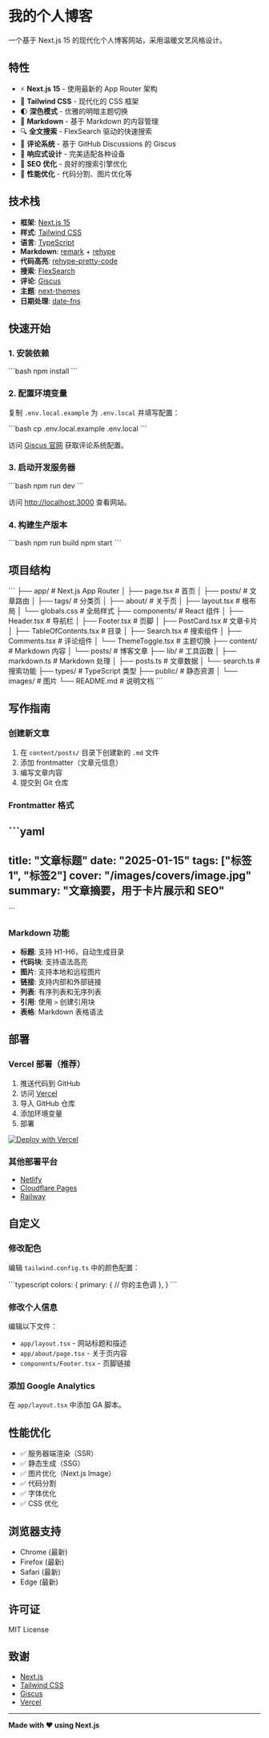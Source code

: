 # 我的个人博客

一个基于 Next.js 15 的现代化个人博客网站，采用温暖文艺风格设计。

## 特性

- ⚡️ **Next.js 15** - 使用最新的 App Router 架构
- 🎨 **Tailwind CSS** - 现代化的 CSS 框架
- 🌓 **深色模式** - 优雅的明暗主题切换
- 📝 **Markdown** - 基于 Markdown 的内容管理
- 🔍 **全文搜索** - FlexSearch 驱动的快速搜索
- 💬 **评论系统** - 基于 GitHub Discussions 的 Giscus
- 📱 **响应式设计** - 完美适配各种设备
- 🎯 **SEO 优化** - 良好的搜索引擎优化
- 🚀 **性能优化** - 代码分割、图片优化等

## 技术栈

- **框架**: [Next.js 15](https://nextjs.org/)
- **样式**: [Tailwind CSS](https://tailwindcss.com/)
- **语言**: [TypeScript](https://www.typescriptlang.org/)
- **Markdown**: [remark](https://github.com/remarkjs/remark) + [rehype](https://github.com/rehypejs/rehype)
- **代码高亮**: [rehype-pretty-code](https://rehype-pretty.pages.dev/)
- **搜索**: [FlexSearch](https://github.com/nextapps-de/flexsearch)
- **评论**: [Giscus](https://giscus.app/)
- **主题**: [next-themes](https://github.com/pacocoursey/next-themes)
- **日期处理**: [date-fns](https://date-fns.org/)

## 快速开始

### 1. 安装依赖

\`\`\`bash
npm install
\`\`\`

### 2. 配置环境变量

复制 `.env.local.example` 为 `.env.local` 并填写配置：

\`\`\`bash
cp .env.local.example .env.local
\`\`\`

访问 [Giscus 官网](https://giscus.app/) 获取评论系统配置。

### 3. 启动开发服务器

\`\`\`bash
npm run dev
\`\`\`

访问 [http://localhost:3000](http://localhost:3000) 查看网站。

### 4. 构建生产版本

\`\`\`bash
npm run build
npm start
\`\`\`

## 项目结构

\`\`\`
├── app/                    # Next.js App Router
│   ├── page.tsx           # 首页
│   ├── posts/             # 文章路由
│   ├── tags/              # 分类页
│   ├── about/             # 关于页
│   ├── layout.tsx         # 根布局
│   └── globals.css        # 全局样式
├── components/            # React 组件
│   ├── Header.tsx         # 导航栏
│   ├── Footer.tsx         # 页脚
│   ├── PostCard.tsx       # 文章卡片
│   ├── TableOfContents.tsx # 目录
│   ├── Search.tsx         # 搜索组件
│   ├── Comments.tsx       # 评论组件
│   └── ThemeToggle.tsx    # 主题切换
├── content/               # Markdown 内容
│   └── posts/             # 博客文章
├── lib/                   # 工具函数
│   ├── markdown.ts        # Markdown 处理
│   ├── posts.ts           # 文章数据
│   └── search.ts          # 搜索功能
├── types/                 # TypeScript 类型
├── public/                # 静态资源
│   └── images/            # 图片
└── README.md             # 说明文档
\`\`\`

## 写作指南

### 创建新文章

1. 在 `content/posts/` 目录下创建新的 `.md` 文件
2. 添加 frontmatter（文章元信息）
3. 编写文章内容
4. 提交到 Git 仓库

### Frontmatter 格式

\`\`\`yaml
---
title: "文章标题"
date: "2025-01-15"
tags: ["标签1", "标签2"]
cover: "/images/covers/image.jpg"
summary: "文章摘要，用于卡片展示和 SEO"
---
\`\`\`

### Markdown 功能

- **标题**: 支持 H1-H6，自动生成目录
- **代码块**: 支持语法高亮
- **图片**: 支持本地和远程图片
- **链接**: 支持内部和外部链接
- **列表**: 有序列表和无序列表
- **引用**: 使用 `>` 创建引用块
- **表格**: Markdown 表格语法

## 部署

### Vercel 部署（推荐）

1. 推送代码到 GitHub
2. 访问 [Vercel](https://vercel.com/)
3. 导入 GitHub 仓库
4. 添加环境变量
5. 部署

[![Deploy with Vercel](https://vercel.com/button)](https://vercel.com/new)

### 其他部署平台

- [Netlify](https://www.netlify.com/)
- [Cloudflare Pages](https://pages.cloudflare.com/)
- [Railway](https://railway.app/)

## 自定义

### 修改配色

编辑 `tailwind.config.ts` 中的颜色配置：

\`\`\`typescript
colors: {
  primary: {
    // 你的主色调
  },
}
\`\`\`

### 修改个人信息

编辑以下文件：
- `app/layout.tsx` - 网站标题和描述
- `app/about/page.tsx` - 关于页内容
- `components/Footer.tsx` - 页脚链接

### 添加 Google Analytics

在 `app/layout.tsx` 中添加 GA 脚本。

## 性能优化

- ✅ 服务器端渲染（SSR）
- ✅ 静态生成（SSG）
- ✅ 图片优化（Next.js Image）
- ✅ 代码分割
- ✅ 字体优化
- ✅ CSS 优化

## 浏览器支持

- Chrome (最新)
- Firefox (最新)
- Safari (最新)
- Edge (最新)

## 许可证

MIT License

## 致谢

- [Next.js](https://nextjs.org/)
- [Tailwind CSS](https://tailwindcss.com/)
- [Giscus](https://giscus.app/)
- [Vercel](https://vercel.com/)

---

**Made with ❤️ using Next.js**
